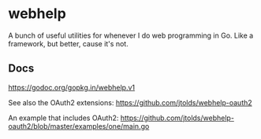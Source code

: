 # webhelp
A bunch of useful utilities for whenever I do web programming in Go. Like a framework, but better, cause it's not.

## Docs

https://godoc.org/gopkg.in/webhelp.v1

See also the OAuth2 extensions: https://github.com/jtolds/webhelp-oauth2

An example that includes OAuth2: https://github.com/jtolds/webhelp-oauth2/blob/master/examples/one/main.go
